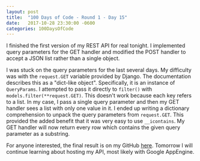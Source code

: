 ```yaml
---
layout: post
title:  "100 Days of Code - Round 1 - Day 15"
date:   2017-10-28 23:30:00 -0600
categories: 100DaysOfCode
---
```


I finished the first version of my REST API for real tonight. I implemented query parameters for the GET handler and modified the POST handler to accept a JSON list rather than a single object.

I was stuck on the query parameters for the last several days. My difficulty was with the `request.GET` variable provided by Django. The documentation describes this as a "dict-like object". Specifically, it is an instance of `QueryParams`. I attempted to pass it directly to `filter()` with `models.filter(**request.GET)`. This doesn't work because each key refers to a list. In my case, I pass a single query parameter and then my GET handler sees a list with only one value in it. I ended up writing a dictionary comprehension to unpack the query parameters from `request.GET`. This provided the added benefit that it was very easy to use `__icontains`. My GET handler will now return every row which contains the given query parameter as a substring.

For anyone interested, the final result is on my GitHub [here][1]. Tomorrow I will continue learning about hosting my API, most likely with Google AppEngine.

[1]:https://github.com/BaseballCardTracker/bbct-web/tree/339c0968e6a66e49ec9a420033a508d6f8b6a9a8
